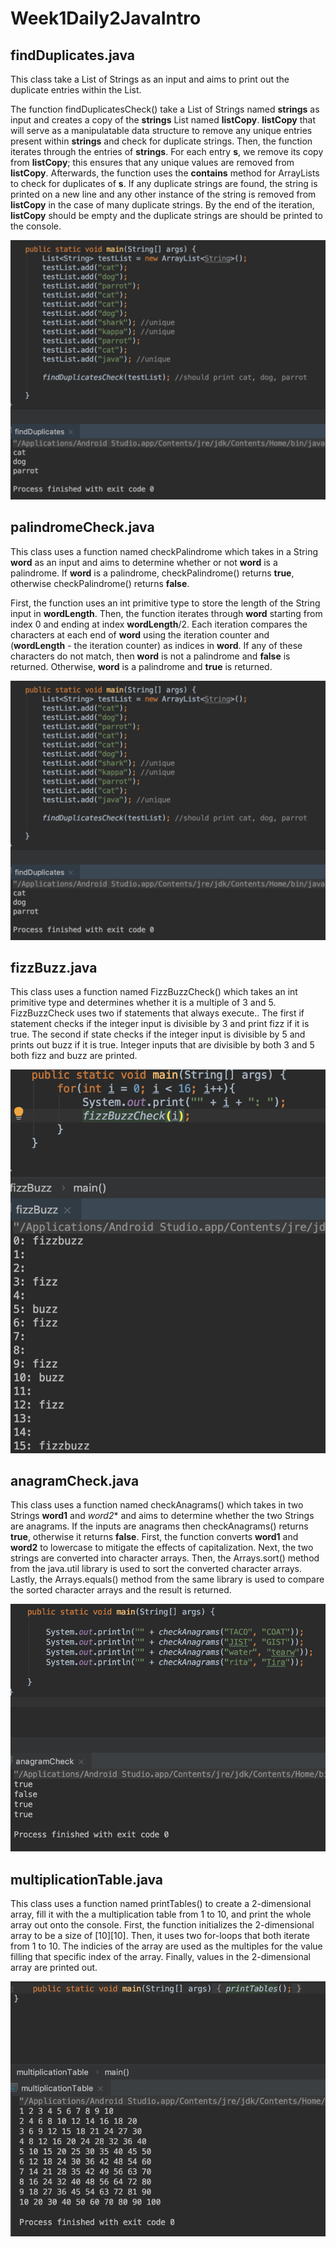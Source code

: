 # Week1Daily2JavaIntro

## findDuplicates.java

This class take a List of Strings as an input and aims to print out the duplicate entries within the List.

The function findDuplicatesCheck() take a List of Strings named **strings** as input and creates a copy of the **strings** List named **listCopy**. **listCopy** that will serve as a manipulatable data structure to remove any unique entries present within **strings** and check for duplicate strings.
Then, the function iterates through the entries of **strings**. For each entry **s**, we remove its copy from **listCopy**; this ensures that any unique values are removed from **listCopy**.
Afterwards, the function uses the **contains** method for ArrayLists to check for duplicates of **s**. If any duplicate strings are found, the string is printed on a new line and any other instance of the string is removed from **listCopy** in the case of many duplicate strings.
By the end of the iteration, **listCopy** should be empty and the duplicate strings are should be printed to the console.

![alt text](stringDuplicates.png)


## palindromeCheck.java

This class uses a function named checkPalindrome which takes in a String **word** as an input and aims to determine whether or not **word** is a palindrome. If **word** is a palindrome, checkPalindrome() returns **true**, otherwise checkPalindrome() returns **false**.

First, the function uses an int primitive type to store the length of the String input in **wordLength**.
Then, the function iterates through **word** starting from index 0 and ending at index **wordLength**/2. Each iteration compares the characters at each end of **word** using the iteration counter and (**wordLength** - the iteration counter) as indices in **word**.
If any of these characters do not match, then **word** is not a palindrome and **false** is returned. Otherwise, **word** is a palindrome and **true** is returned.

![alt text](stringDuplicates.png)

## fizzBuzz.java

This class uses a function named FizzBuzzCheck() which takes an int primitive type and determines whether it is a multiple of 3 and 5.
FizzBuzzCheck uses two if statements that always execute.. The first if statement checks if the integer input is divisible by 3 and print fizz if it is true.
The second if state checks if the integer input is divisible by 5 and prints out buzz if it is true.
Integer inputs that are divisible by both 3 and 5 both fizz and buzz are printed.

![alt text](fizzBuzz.png)

## anagramCheck.java

This class uses a function named checkAnagrams() which takes in two Strings **word1** and *word2** and aims to determine whether the two Strings are anagrams. If the inputs are anagrams then checkAnagrams() returns **true**, otherwise it returns **false**.
First, the function converts **word1** and **word2** to lowercase to mitigate the effects of capitalization.
Next, the two strings are converted into character arrays.
Then, the Arrays.sort() method from the java.util library is used to sort the converted character arrays.
Lastly, the Arrays.equals() method from the same library is used to compare the sorted character arrays and the result is returned.

![alt text](anagrams.png)

## multiplicationTable.java

This class uses a function named printTables() to create a 2-dimensional array, fill it with the a multiplication table from 1 to 10, and print the whole array out onto the console.
First, the function initializes the 2-dimensional array to be a size of [10][10].
Then, it uses two for-loops that both iterate from 1 to 10. The indicies of the array are used as the multiples for the value filling that specific index of the array.
Finally, values in the 2-dimensional array are printed out.

![alt text](multiplicationTables.png)

